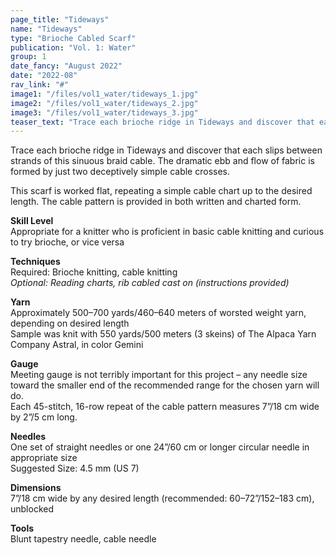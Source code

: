 ```yaml
---
page_title: "Tideways"
name: "Tideways"
type: "Brioche Cabled Scarf"
publication: "Vol. 1: Water"
group: 1
date_fancy: "August 2022"
date: "2022-08"
rav_link: "#"
image1: "/files/vol1_water/tideways_1.jpg"
image2: "/files/vol1_water/tideways_2.jpg"
image3: "/files/vol1_water/tideways_3.jpg"
teaser_text: "Trace each brioche ridge in Tideways and discover that each slips between strands of this sinuous braid cable. The dramatic ebb and flow of fabric is formed by just two deceptively simple cable crosses."
---
```


<p>Trace each brioche ridge in Tideways and discover that each slips between strands of this sinuous braid cable. The dramatic ebb and flow of fabric is formed by just two deceptively simple cable crosses.</p>

<p>This scarf is worked flat, repeating a simple cable chart up to the desired length. The cable pattern is provided in both written and charted form.</p>

<p><strong>Skill Level</strong><br>
Appropriate for a knitter who is proficient in basic cable knitting and curious to try brioche, or vice versa</p>

<p><strong>Techniques</strong><br>
Required: Brioche knitting, cable knitting<br>
<em>Optional: Reading charts, rib cabled cast on (instructions provided)</em></p>

<p><strong>Yarn</strong><br>
Approximately 500–700 yards/460–640 meters of worsted weight yarn, depending on desired length<br>
Sample was knit with 550 yards/500 meters (3 skeins) of The Alpaca Yarn Company Astral, in color Gemini</p>

<p><strong>Gauge</strong><br>
Meeting gauge is not terribly important for this project – any needle size toward the smaller end of the recommended range for the chosen yarn will do.<br>
Each 45-stitch, 16-row repeat of the cable pattern measures 7”/18 cm wide by 2”/5 cm long.</p>

<p><strong>Needles</strong><br>
One set of straight needles or one 24”/60 cm or longer circular needle in appropriate size<br>
Suggested Size: 4.5 mm (US 7)</p>

<p><strong>Dimensions</strong><br>
7”/18 cm wide by any desired length (recommended: 60–72”/152–183 cm), unblocked</p>

<p><strong>Tools</strong><br>
Blunt tapestry needle, cable needle</p>